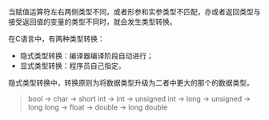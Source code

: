 当赋值运算符左右两侧类型不同，或者形参和实参类型不匹配，亦或者返回类型与接受返回值的变量的类型不同时，就会发生类型转换。

在C语言中，有两种类型转换：
- 隐式类型转换：编译器编译阶段自动进行；
- 显式类型转换：程序员自己指定。

隐式类型转换中，转换原则为将数据类型升级为二者中更大的那个的数据类型。
>  bool -> char -> short int -> int -> unsigned int -> long -> unsigned -> long long -> float -> double -> long double